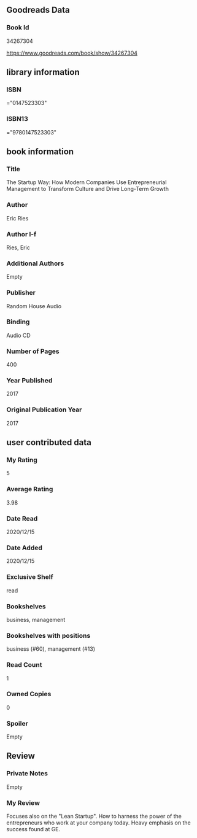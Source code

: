 <!-- This template shows how to bulk convert all columns of data into one markdown file -->
<!-- caveat: substitution key matches column headers from default export. You will get a KeyError if there's a mismatch -->

## Goodreads Data

### Book Id 

34267304

https://www.goodreads.com/book/show/34267304

## library information

### ISBN 
="0147523303"

### ISBN13 
="9780147523303"

## book information

### Title
The Startup Way: How Modern Companies Use Entrepreneurial Management to Transform Culture and Drive Long-Term Growth

### Author 
Eric Ries

### Author l-f 
Ries, Eric

### Additional Authors
Empty

### Publisher 
Random House Audio

### Binding
Audio CD

### Number of Pages
400

### Year Published
2017

### Original Publication Year 
2017

## user contributed data

### My Rating
5

### Average Rating
3.98

### Date Read
2020/12/15

### Date Added
2020/12/15

### Exclusive Shelf
read

### Bookshelves
business, management

### Bookshelves with positions
business (#60), management (#13)

### Read Count
1

### Owned Copies
0

### Spoiler 
Empty

## Review

### Private Notes
Empty

### My Review
Focuses also on the "Lean Startup". How to harness the power of the entrepreneurs who work at your company today. Heavy emphasis on the success found at GE.